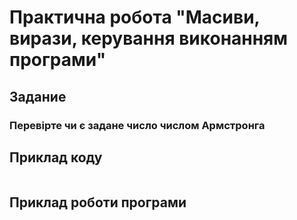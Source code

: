 # Практична робота "Масиви, вирази, керування виконанням програми"
## Задание 
### Перевірте чи є задане число числом Армстронга
## Приклад коду
![]()
## Приклад роботи програми
![]()